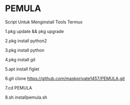 # PEMULA
Script Untuk Menginstall Tools Termux

1.pkg update && pkg upgrade

2.pkg install python2

3.pkg install python

4.pkg install git

5.apt install figlet

6.git clone https://github.com/maskprivate1457/PEMULA.git

7.cd PEMULA

8.sh installpemula.sh
